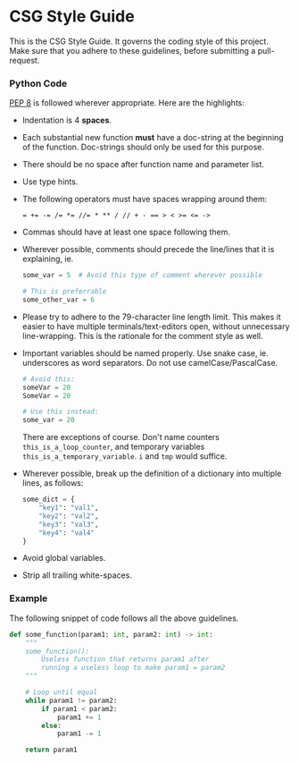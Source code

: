 # CSG Style Guide

This is the CSG Style Guide. It governs the coding style of this project.
Make sure that you adhere to these guidelines, before submitting a
pull-request.

### Python Code

[PEP 8](https://www.python.org/dev/peps/pep-0008/) is followed wherever
appropriate. Here are the highlights:

* Indentation is 4 **spaces**.

* Each substantial new function **must** have a doc-string at the
beginning of the function. Doc-strings should only be used for this
purpose.

* There should be no space after function name and parameter list.

* Use type hints.

* The following operators must have spaces wrapping around them:

   `= += -= /= *= //= * ** / // + - == > < >= <= ->`

* Commas should have at least one space following them.

* Wherever possible, comments should precede the line/lines that
it is explaining, ie.

  ```python
  some_var = 5  # Avoid this type of comment wherever possible

  # This is preferrable
  some_other_var = 6
  ```

* Please try to adhere to the 79-character line length limit.
This makes it easier to have multiple terminals/text-editors open,
without unnecessary line-wrapping. This is the rationale for the
comment style as well.

* Important variables should be named properly. Use snake case,
ie. underscores as word separators. Do not use camelCase/PascalCase.

  ```python
  # Avoid this:
  someVar = 20
  SomeVar = 20

  # Use this instead:
  some_var = 20
  ```

  There are exceptions of course. Don't name counters
  `this_is_a_loop_counter`, and temporary variables
  `this_is_a_temporary_variable`. `i` and `tmp` would suffice.

* Wherever possible, break up the definition of a dictionary into
multiple lines, as follows:
  ```python
  some_dict = {
      "key1": "val1",
      "key2": "val2",
      "key3": "val3",
      "key4": "val4"
  }
  ```
* Avoid global variables.
* Strip all trailing white-spaces.

### Example

The following snippet of code follows all the above guidelines.

```python
def some_function(param1: int, param2: int) -> int:
    """
    some_function():
    	Useless function that returns param1 after
    	running a useless loop to make param1 = param2
    """

    # Loop until equal
    while param1 != param2:
        if param1 < param2:
            param1 += 1
        else:
            param1 -= 1

    return param1
```
